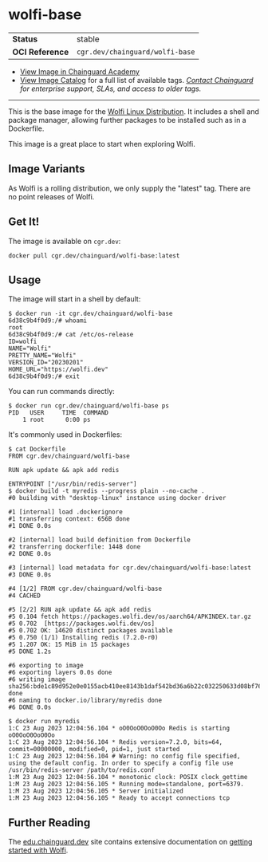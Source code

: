 <!--monopod:start-->
# wolfi-base
| | |
| - | - |
| **Status** | stable |
| **OCI Reference** | `cgr.dev/chainguard/wolfi-base` |


* [View Image in Chainguard Academy](https://edu.chainguard.dev/chainguard/chainguard-images/reference/wolfi-base/overview/)
* [View Image Catalog](https://console.enforce.dev/images/catalog) for a full list of available tags.
*[Contact Chainguard](https://www.chainguard.dev/chainguard-images) for enterprise support, SLAs, and access to older tags.*

---
<!--monopod:end-->

This is the base image for the [Wolfi Linux Distribution](wolfi.dev). It includes a shell and package manager,
allowing further packages to be installed such as in a Dockerfile. 

This image is a great place to start when exploring Wolfi.

## Image Variants

As Wolfi is a rolling distribution, we only supply the "latest" tag. There are no point releases of
Wolfi.

## Get It!

The image is available on `cgr.dev`:

```
docker pull cgr.dev/chainguard/wolfi-base:latest
```

## Usage

The image will start in a shell by default:

```
$ docker run -it cgr.dev/chainguard/wolfi-base
6d38c9b4f0d9:/# whoami
root
6d38c9b4f0d9:/# cat /etc/os-release
ID=wolfi
NAME="Wolfi"
PRETTY_NAME="Wolfi"
VERSION_ID="20230201"
HOME_URL="https://wolfi.dev"
6d38c9b4f0d9:/# exit
```

You can run commands directly:

```
$ docker run cgr.dev/chainguard/wolfi-base ps
PID   USER     TIME  COMMAND
    1 root      0:00 ps
```

It's commonly used in Dockerfiles:

```
$ cat Dockerfile
FROM cgr.dev/chainguard/wolfi-base

RUN apk update && apk add redis

ENTRYPOINT ["/usr/bin/redis-server"]
$ docker build -t myredis --progress plain --no-cache .
#0 building with "desktop-linux" instance using docker driver

#1 [internal] load .dockerignore
#1 transferring context: 656B done
#1 DONE 0.0s

#2 [internal] load build definition from Dockerfile
#2 transferring dockerfile: 144B done
#2 DONE 0.0s

#3 [internal] load metadata for cgr.dev/chainguard/wolfi-base:latest
#3 DONE 0.0s

#4 [1/2] FROM cgr.dev/chainguard/wolfi-base
#4 CACHED

#5 [2/2] RUN apk update && apk add redis
#5 0.104 fetch https://packages.wolfi.dev/os/aarch64/APKINDEX.tar.gz
#5 0.702  [https://packages.wolfi.dev/os]
#5 0.702 OK: 14620 distinct packages available
#5 0.750 (1/1) Installing redis (7.2.0-r0)
#5 1.207 OK: 15 MiB in 15 packages
#5 DONE 1.2s

#6 exporting to image
#6 exporting layers 0.0s done
#6 writing image sha256:bde1c89d952e0e0155acb410ee8143b1daf542bd36a6b22c032250633d08bf76 done
#6 naming to docker.io/library/myredis done
#6 DONE 0.0s

$ docker run myredis
1:C 23 Aug 2023 12:04:56.104 * oO0OoO0OoO0Oo Redis is starting oO0OoO0OoO0Oo
1:C 23 Aug 2023 12:04:56.104 * Redis version=7.2.0, bits=64, commit=00000000, modified=0, pid=1, just started
1:C 23 Aug 2023 12:04:56.104 # Warning: no config file specified, using the default config. In order to specify a config file use /usr/bin/redis-server /path/to/redis.conf
1:M 23 Aug 2023 12:04:56.104 * monotonic clock: POSIX clock_gettime
1:M 23 Aug 2023 12:04:56.105 * Running mode=standalone, port=6379.
1:M 23 Aug 2023 12:04:56.105 * Server initialized
1:M 23 Aug 2023 12:04:56.105 * Ready to accept connections tcp
```

## Further Reading

The [edu.chainguard.dev](https://edu.chainguard.dev) site contains extensive documentation on [getting started with Wolfi](https://edu.chainguard.dev/open-source/wolfi/overview/).

